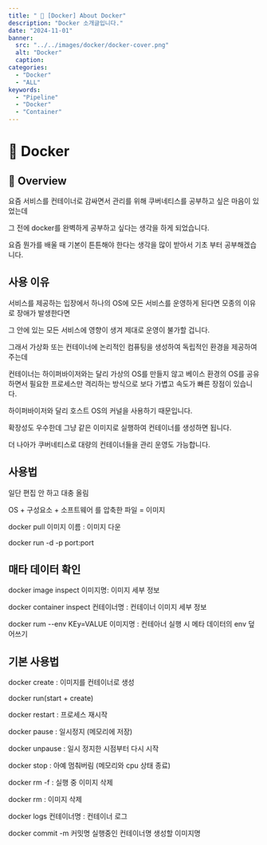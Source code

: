 ```yaml
---
title: " 🚀 [Docker] About Docker"
description: "Docker 소개글입니다."
date: "2024-11-01"
banner:
  src: "../../images/docker/docker-cover.png"
  alt: "Docker"
  caption:
categories:
  - "Docker"
  - "ALL"
keywords:
  - "Pipeline"
  - "Docker"
  - "Container"
---
```

# 🐳 Docker

## 🔎 Overview

요즘 서비스를 컨테이너로 감싸면서 관리를 위해 쿠버네티스를 공부하고 싶은 마음이 있었는데

그 전에 docker를 완벽하게 공부하고 싶다는 생각을 하게 되었습니다.

요즘 뭔가를 배울 때 기본이 튼튼해야 한다는 생각을 많이 받아서 기초 부터 공부해겠습니다.


## 사용 이유

서비스를 제공하는 입장에서 하나의 OS에 모든 서비스를 운영하게 된다면 모종의 이유로 장애가 발생한다면

그 안에 있는 모든 서비스에 영향이 생겨 제대로 운영이 불가할 겁니다.

그래서 가상화 또는 컨테이너에 논리적인 컴퓨팅을 생성하여 독립적인 환경을 제공하여 주는데

컨테이너는 하이퍼바이저와는 달리 가상의 OS를 만들지 않고 베이스 환경의 OS를 공유하면서 필요한 프로세스만
격리하는 방식으로 보다 가볍고 속도가 빠른 장점이 있습니다.

하이퍼바이저와 달리 호스트 OS의 커널을 사용하기 때문입니다.

확장성도 우수한데 그냥 같은 이미지로 실행하여 컨테이너를 생성하면 됩니다.

더 나아가 쿠버네티스로 대량의 컨테이너들을 관리 운영도 가능합니다.

## 사용법

일단 편집 안 하고 대충 올림

OS + 구성요소 + 소프트웨어 를 압축한 파일 = 이미지

docker pull 이미지 이름 : 이미지 다운

docker run -d -p port:port


## 매타 데이터 확인

docker image inspect 이미지명: 이미지 세부 정보

docker container inspect 컨테이너명 : 컨테이너 이미지 세부 정보

docker rum --env KEy=VALUE 이미지명 : 컨테아너 실행 시 메타 데이터의 env 덮어쓰기

## 기본 사용법

docker create : 이미지를 컨테이너로 생성

docker run(start + create)

docker restart : 프로세스 재시작 

docker pause : 일시정지 (메모리에 저장)

docker unpause : 일시 정지한 시점부터 다시 시작

docker stop : 아예 멈춰버림 (메모리와 cpu 상태 종료)

docker rm -f : 실행 중 이미지 삭제

docker rm : 이미지 삭제

docker logs 컨테이너명 : 컨테이너 로그 

docker commit -m 커밋명 실행중인 컨테이너명 생성할 이미지명







